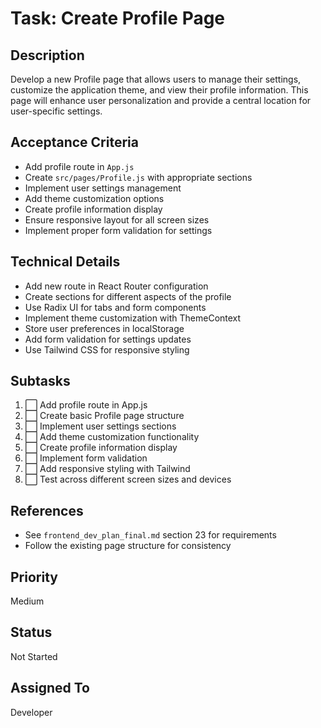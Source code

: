 # Task: Create Profile Page

## Description
Develop a new Profile page that allows users to manage their settings, customize the application theme, and view their profile information. This page will enhance user personalization and provide a central location for user-specific settings.

## Acceptance Criteria
- Add profile route in `App.js`
- Create `src/pages/Profile.js` with appropriate sections
- Implement user settings management
- Add theme customization options
- Create profile information display
- Ensure responsive layout for all screen sizes
- Implement proper form validation for settings

## Technical Details
- Add new route in React Router configuration
- Create sections for different aspects of the profile
- Use Radix UI for tabs and form components
- Implement theme customization with ThemeContext
- Store user preferences in localStorage
- Add form validation for settings updates
- Use Tailwind CSS for responsive styling

## Subtasks
1. ⬜ Add profile route in App.js
2. ⬜ Create basic Profile page structure
3. ⬜ Implement user settings sections
4. ⬜ Add theme customization functionality
5. ⬜ Create profile information display
6. ⬜ Implement form validation
7. ⬜ Add responsive styling with Tailwind
8. ⬜ Test across different screen sizes and devices

## References
- See `frontend_dev_plan_final.md` section 23 for requirements
- Follow the existing page structure for consistency

## Priority
Medium

## Status
Not Started

## Assigned To
Developer 